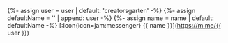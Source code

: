 {%- assign user = user | default: 'creatorsgarten' -%}
{%- assign defaultName = '' | append: user -%}
{%- assign name = name | default: defaultName -%}
[:Icon{icon=jam:messenger} {{ name }}](https://m.me/{{ user }})